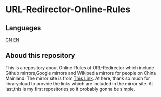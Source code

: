 # URL-Redirector-Online-Rules
<h2>Languages</h2>
<a href="/README-CN.md">CN</a> <a href="[#](https://github.com/Fix2219/URL-Redirector-Online-Rules/blob/main/README.md)">EN</a>

<h2>Aboud this repository</h2>
This is a repository about Online-Rules of URL-Redirector which include Github mirrors,Google mirrors and Wikipedia mirrors for people on China Mainland.
The mirror site is from <a href="https://github.com/librarycloud/list/">This Link</a>. 
At here, thank so much for librarycloud to provide the links which are included in the mirror site.
At last,this is my first repositories,so it probably gonna be simple.
